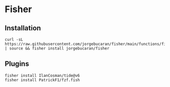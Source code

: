 # Fisher

## Installation

```console
curl -sL https://raw.githubusercontent.com/jorgebucaran/fisher/main/functions/fisher.fish | source && fisher install jorgebucaran/fisher
```

## Plugins
```console
fisher install IlanCosman/tide@v6
fisher install PatrickF1/fzf.fish
```
